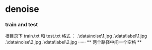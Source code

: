 # denoise

### train and test
根目录下 train.txt 和 test.txt
格式 ：
.\data\noise\1.jpg .\data\label\1.jpg 
.\data\noise\2.jpg .\data\label\2.jpg 
······
** 两个路径中间一个空格 **
